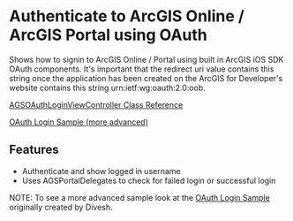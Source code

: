 # Authenticate to ArcGIS Online / ArcGIS Portal using OAuth

Shows how to signin to ArcGIS Online / Portal using built in ArcGIS iOS SDK OAuth components.  It's important that the redirect uri value contains this string once the application has been created
on the ArcGIS for Developer's website contains this string urn:ietf:wg:oauth:2.0:oob.

[AGSOAuthLoginViewController Class Reference](https://developers.arcgis.com/ios/api-reference/interface_a_g_s_o_auth_login_view_controller.html)

[OAuth Login Sample (more advanced)](https://github.com/Esri/arcgis-runtime-samples-ios/tree/5e2729274f34c02fa3221797bde3f1f98ee4fc7f/OAuth%20Login%20Sample)

## Features

* Authenticate and show logged in username
* Uses AGSPortalDelegates to check for failed login or successful login


NOTE: To see a more advanced sample look at the [OAuth Login Sample](https://github.com/Esri/arcgis-runtime-samples-ios/tree/5e2729274f34c02fa3221797bde3f1f98ee4fc7f/OAuth%20Login%20Sample) originally created by Divesh.
